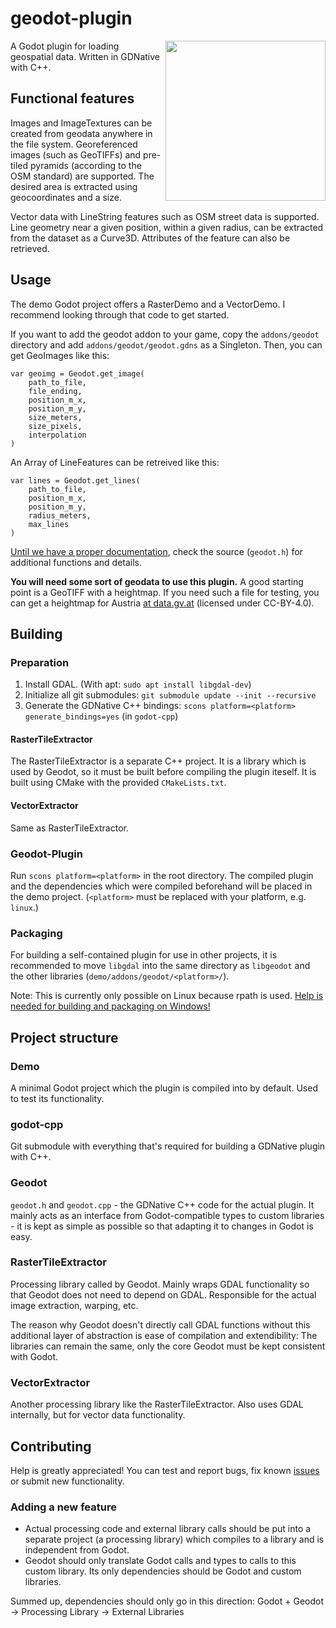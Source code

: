 # geodot-plugin

<img align="right" width="256" height="256" src="https://github.com/boku-ilen/geodot-plugin/blob/master/demo/icon.png">

A Godot plugin for loading geospatial data. Written in GDNative with C++.

## Functional features

Images and ImageTextures can be created from geodata anywhere in the file system. Georeferenced images (such as GeoTIFFs) and pre-tiled pyramids (according to the OSM standard) are supported. The desired area is extracted using geocoordinates and a size.

Vector data with LineString features such as OSM street data is supported. Line geometry near a given position, within a given radius, can be extracted from the dataset as a Curve3D. Attributes of the feature can also be retrieved.

## Usage

The demo Godot project offers a RasterDemo and a VectorDemo. I recommend looking through that code to get started.

If you want to add the geodot addon to your game, copy the `addons/geodot` directory and add `addons/geodot/geodot.gdns` as a Singleton. Then, you can get GeoImages like this:

```gdscript
var geoimg = Geodot.get_image(
	path_to_file,
	file_ending,
	position_m_x,
	position_m_y,
	size_meters,
	size_pixels,
	interpolation
)
```

An Array of LineFeatures can be retreived like this:

```gdscript
var lines = Geodot.get_lines(
	path_to_file,
	position_m_x,
	position_m_y,
	radius_meters,
	max_lines
)
```

[Until we have a proper documentation](https://github.com/boku-ilen/geodot-plugin/issues/9), check the source (`geodot.h`) for additional functions and details.

__You will need some sort of geodata to use this plugin.__ A good starting point is a GeoTIFF with a heightmap. If you need such a file for testing, you can get a heightmap for Austria [at data.gv.at](https://www.data.gv.at/katalog/dataset/b5de6975-417b-4320-afdb-eb2a9e2a1dbf) (licensed under CC-BY-4.0).

## Building

### Preparation

1. Install GDAL. (With apt: `sudo apt install libgdal-dev`)
2. Initialize all git submodules: `git submodule update --init --recursive`
3. Generate the GDNative C++ bindings: `scons platform=<platform> generate_bindings=yes` (in `godot-cpp`)


#### RasterTileExtractor

The RasterTileExtractor is a separate C++ project. It is a library which is used by Geodot, so it must be built before compiling the plugin iteself. It is built using CMake with the provided `CMakeLists.txt`.

#### VectorExtractor

Same as RasterTileExtractor.

### Geodot-Plugin

Run `scons platform=<platform>` in the root directory. The compiled plugin and the dependencies which were compiled beforehand will be placed in the demo project. (`<platform>` must be replaced with your platform, e.g. `linux`.)

### Packaging

For building a self-contained plugin for use in other projects, it is recommended to move `libgdal` into the same directory as `libgeodot` and the other libraries (`demo/addons/geodot/<platform>/`).

Note: This is currently only possible on Linux because rpath is used. [Help is needed for building and packaging on Windows!](https://github.com/boku-ilen/geodot-plugin/issues/1)

## Project structure

### Demo

A minimal Godot project which the plugin is compiled into by default. Used to test its functionality.

### godot-cpp

Git submodule with everything that's required for building a GDNative plugin with C++.

### Geodot

`geodot.h` and `geodot.cpp` - the GDNative C++ code for the actual plugin. It mainly acts as an interface from Godot-compatible types to custom libraries - it is kept as simple as possible so that adapting it to changes in Godot is easy.

### RasterTileExtractor

Processing library called by Geodot. Mainly wraps GDAL functionality so that Geodot does not need to depend on GDAL. Responsible for the actual image extraction, warping, etc.

The reason why Geodot doesn't directly call GDAL functions without this additional layer of abstraction is ease of compilation and extendibility: The libraries can remain the same, only the core Geodot must be kept consistent with Godot.

### VectorExtractor

Another processing library like the RasterTileExtractor. Also uses GDAL internally, but for vector data functionality.

## Contributing
Help is greatly appreciated! You can test and report bugs, fix known [issues](https://github.com/boku-ilen/geodot-plugin/issues) or submit new functionality.

### Adding a new feature

- Actual processing code and external library calls should be put into a separate project (a processing library) which compiles to a library and is independent from Godot.
- Geodot should only translate Godot calls and types to calls to this custom library. Its only dependencies should be Godot and custom libraries.

Summed up, dependencies should only go in this direction:
Godot + Geodot -> Processing Library -> External Libraries

